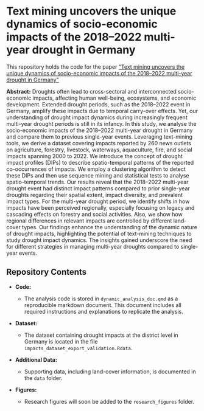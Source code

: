 # Text mining uncovers the unique dynamics of socio-economic impacts of the 2018–2022 multi-year drought in Germany

This repository holds the code for the paper ["Text mining uncovers the unique dynamics of socio-economic impacts of the 2018–2022 multi-year drought in Germany"](https://nhess.copernicus.org/articles/24/1757/2024/nhess-24-1757-2024.html)



__Abstract:__ Droughts often lead to cross-sectoral and interconnected socio-economic impacts, affecting human well-being, ecosystems, and economic development. Extended drought periods, such as the 2018–2022 event in Germany, amplify these impacts due to temporal carry-over effects. Yet, our understanding of drought impact dynamics during increasingly frequent multi-year drought periods is still in its infancy. In this study, we analyse the socio-economic impacts of the 2018–2022 multi-year drought in Germany and compare them to previous single-year events. Leveraging text-mining tools, we derive a dataset covering impacts reported by 260 news outlets on agriculture, forestry, livestock, waterways, aquaculture, fire, and social impacts spanning 2000 to 2022. We introduce the concept of drought impact profiles (DIPs) to describe spatio-temporal patterns of the reported co-occurrences of impacts. We employ a clustering algorithm to detect these DIPs and then use sequence mining and statistical tests to analyse spatio-temporal trends. Our results reveal that the 2018–2022 multi-year drought event had distinct impact patterns compared to prior single-year droughts regarding their spatial extent, impact diversity, and prevalent impact types. For the multi-year drought period, we identify shifts in how impacts have been perceived regionally, especially focusing on legacy and cascading effects on forestry and social activities. Also, we show how regional differences in relevant impacts are controlled by different land-cover types. Our findings enhance the understanding of the dynamic nature of drought impacts, highlighting the potential of text-mining techniques to study drought impact dynamics. The insights gained underscore the need for different strategies in managing multi-year droughts compared to single-year events.


## Repository Contents

- **Code:**
  - The analysis code is stored in `dynamic_analysis_doc.qmd` as a reproducible markdown document. This document includes all required instructions and explanations to replicate the analysis.

- **Dataset:**
  - The dataset containing drought impacts at the district level in Germany is located in the file `impacts_dataset_export_validation.Rdata`.

- **Additional Data:**
  - Supporting data, including land-cover information, is documented in the `data` folder.

- **Figures:**
  - Research figures will soon be added to the `research_figures` folder.
